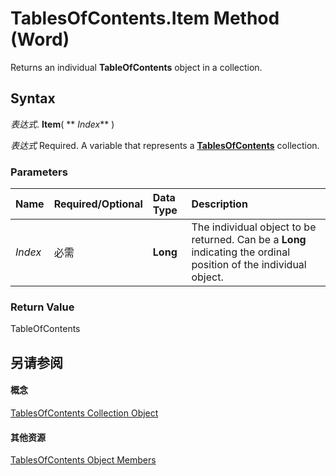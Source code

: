 
# TablesOfContents.Item Method (Word)

Returns an individual  **TableOfContents** object in a collection.


## Syntax

 _表达式_. **Item**( ** _Index_** )

 _表达式_ Required. A variable that represents a **[TablesOfContents](d0d0e5fc-e443-31ae-e1a9-15b945f1e318.md)** collection.


### Parameters



|**Name**|**Required/Optional**|**Data Type**|**Description**|
|:-----|:-----|:-----|:-----|
| _Index_|必需|**Long**|The individual object to be returned. Can be a  **Long** indicating the ordinal position of the individual object.|

### Return Value

TableOfContents


## 另请参阅


#### 概念


[TablesOfContents Collection Object](d0d0e5fc-e443-31ae-e1a9-15b945f1e318.md)
#### 其他资源


[TablesOfContents Object Members](http://msdn.microsoft.com/library/9ed06355-0ac4-ee9c-8673-474d454a1db2%28Office.15%29.aspx)